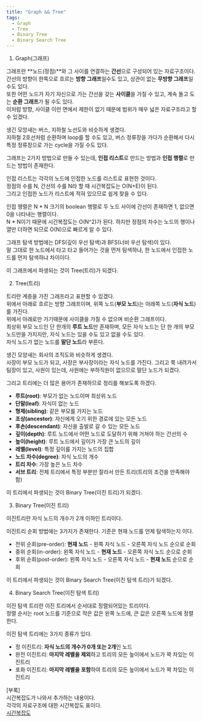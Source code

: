 ```yaml
---
title: "Graph && Tree"
tags:
  - Graph
  - Tree
  - Binary Tree
  - Binary Search Tree
---
```


1. Graph(그래프)  

그래프란 **노드(정점)**와 그 사이를 연결하는 **간선**으로 구성되어 있는 자료구조이다.  
간선의 방향이 한쪽으로 흐르는 **방향 그래프**일수도 있고, 상관이 없는 **무방향 그래프**일수도 있다.  
또한 어떤 노드가 자기 자신으로 가는 간선을 갖는 **사이클**을 가질 수 있고, 계속 돌고 도는 **순환 그래프**가 될 수도 있다.  
이처럼 방향, 사이클 이런 면에서 제한이 없기 때문에 범위가 매우 넓은 자료구조라고 할 수 있겠다.  

생긴 모앙새는 버스, 지하철 노선도와 비슷하게 생겼다.  
지하철 2호선처럼 순환하며 loop를 할 수도 있고, 버스 정류장을 가다가 순환해서 다시 특정 정류장으로 가는 cycle을 가질 수도 있다.  

그래프는 2가지 방법으로 만들 수 있는데, **인접 리스트**로 만드는 방법과 **인접 행렬**로 만드는 방법이 존재한다.  

인접 리스트는 각각의 노드에 인접한 노드를 리스트로 표현한 것이다.  
정점의 수를 N, 간선의 수를 N라 할 때 시간복잡도는 O(N+E)이 된다.  
그리고 인접한 노드가 리스트에 적혀 있으므로 쉽게 찾을 수 있다.  

인접 행렬은 N * N 크기의 boolean 행렬로 두 노드 사이에 간선이 존재하면 1, 없으면 0을 나타내는 행렬이다.  
N * N이기 때문에 시간복잡도는 O(N^2)가 된다. 하지만 정점의 차수는 노드의 행이나 열만 더하면 되므로 O(N)으로 빠르게 알 수 있다.  

그래프 탐색 방법에는 DFS(깊이 우선 탐색)과 BFS(너비 우선 탐색)이 있다.  
말 그대로 한 노드에서 타고 타고 들어가는 것을 먼저 탐색하냐, 한 노드에서 인접한 노드를 먼저 탐색하냐 차이이다.  

이 그래프에서 파생되는 것이 Tree(트리)가 되겠다.  

2. Tree(트리)  

트리란 계층을 가진 그래프라고 표현할 수 있겠다.  
위에서 아래로 흐르는 방향 그래프이며, 위쪽 노드(**부모 노드**)는 아래쪽 노드(**자식 노드**)를 가진다.  
위에서 아래로만 가기때문에 사이클을 가질 수 없으며 비순환 그래프이다.  
최상위 부모 노드인 단 한개의 **루트 노드**만 존재하며, 모든 자식 노드는 단 한 개의 부모 노드만을 가지지만, 자식 노드는 있을 수도 있고 없을 수도 있다.  
자식 노드가 없는 노드를 **말단 노드**라 부른다.  

생긴 모양새는 회사의 조직도와 비슷하게 생겼다.  
사장이 부모 노드가 되고, 사장은 부사장이라는 자식 노드를 가진다. 그리고 쭉 내려가서 팀장이 있고, 사원이 있는데, 사원에는 부하직원이 없으므로 말단 노드가 되겠다.  

그리고 트리에는 더 많은 용어가 존재하므로 정리를 해보도록 하겠다.  
- **루트(root)**: 부모가 없는 노드이며 최상위 노드  
- **단말(leaf)**: 자식이 없는 노드  
- **형제(sibling)**: 같은 부모를 가지는 노드  
- **조상(ancestor)**: 자신에게 오기 위한 경로에 있는 모든 노드  
- **후손(descendant)**: 자신을 출발로 갈 수 있는 모든 노드  
- **깊이(depth)**: 루트 노드에서 어떤 노드로 도달하기 위해 거쳐야 하는 간선의 수  
- **높이(height)**: 루트 노드에서 깊이가 가장 큰 노드의 깊이  
- **레벨(level)**: 특정 깊이를 가지는 노드의 집합  
- **노드 차수(degree)**: 자식 노드의 개수  
- **트리 차수**: 가장 높은 노드 차수  
- **서브 트리**: 전체 트리에서 특정 부분만 잘라서 만든 트리(트리의 조건을 만족해야 함)  

이 트리에서 파생되는 것이 Binary Tree(이진 트리)가 되겠다.  

3. Binary Tree(이진 트리)  

이진트리란 자식 노드의 개수가 2개 이하인 트리이다.  

이진트리 순회 방법에는 3가지가 존재한다. 기준은 현재 노드를 언제 탐색하는지 이다.  
- 전위 순회(pre-order): **현재 노드** - 왼쪽 자식 노드 - 오른쪽 자식 노드 순으로 순회  
- 중위 순회(in-order): 왼쪽 자식 노드 - **현재 노드** - 오른쪽 자식 노드 순으로 순회  
- 후위 순회(post-order): 왼쪽 자식 노드 - 오른쪽 자식 노드 - **현재 노드** 순으로 순회  

이 트리에서 파생되는 것이 Binary Search Tree(이진 탐색 트리)가 되겠다.  

4. Binary Search Tree(이진 탐색 트리)  

이진 탐색 트리란 이진 트리에서 순서대로 정렬되어있는 트리이다.  
정렬 순서는 root 노드를 기준으로 작은 값은 왼쪽 노드에, 큰 값은 오른쪽 노드에 정렬한다.  

이진 탐색 트리에는 3가지 종류가 있다.  
- 정 이진트리: **자식 노드의 개수가 0개 또는 2개**인 노드  
- 완전 이진트리: **마지막 레벨을 제외**하고 트리의 모든 높이에서 노드가 꽉 차있는 이진트리  
- 포화 이진트리: **마지막 레벨을 포함**하여 트리의 모든 높이에서 노드가 꽉 차있는 이진트리  

[부록]  
시간복잡도가 나와서 추가하는 내용이다.  
각각의 자료구조에 대한 시간복잡도 표이다.  
[시간복잡도](https://www.bigocheatsheet.com/)
